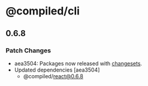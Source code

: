# @compiled/cli

## 0.6.8
### Patch Changes

- aea3504: Packages now released with [changesets](https://github.com/atlassian/changesets).
- Updated dependencies [aea3504]
  - @compiled/react@0.6.8
